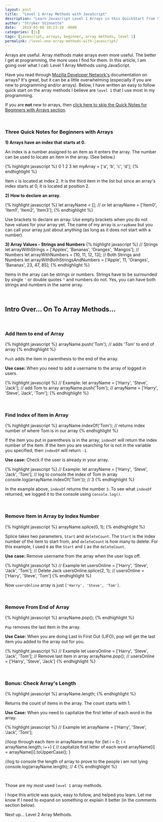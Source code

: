 ```yaml
---
layout: post
title:  "Level 1 Array Methods with JavaScript"
description: "Learn Javascript Level 1 Arrays in this QuickStart from Stryker Stinnette (a Web Applications Developer of over 10 years)."
author: "Stryker Stinnette"
date:   2019-03-08 10:23:18 -0600
categories: [js]
tags: [javascript, arrays, beginner, array methods, level 1]
permalink: /level-one-array-methods-with-javascript/
---
```


Arrays are useful. Array methods make arrays even more useful. The better I get at programming, the more uses I find for them. In this article, I am going over what I call: Level 1 Array Methods using JavaScript. 

Have you read through [Mozilla Developer Network's](https://developer.mozilla.org/) documentation on arrays? It's great, but it can be a little overwhelming (especially if you are new to programming and/or arrays). Below, I have written an easy to follow quick start on the array methods I believe are `level 1` that I use most in my programming. 

If you are **not** new to arrays, then [click here to skip the Quick Notes for Beginners with Arrays section](#arraySuperstar).

<br>

### Three Quick Notes for Beginners with Arrays

**1) Arrays have an index that starts at 0.** 

An index is a number assigned to an item as it enters the array. The number can be used to locate an item in the array. (See below.)

{% highlight javascript %}
		0    1    2    3
let myArray = ['a', 'b', 'c', 'd'];
{% endhighlight %}

Item `c` is located at index 2. It is the third item in the list but since an array's index starts at 0, it is located at position 2.

**2) How to declare an array.**

{% highlight javascript %}
let arrayName = [];
// or
let arrayName = ['Item0', 'Item1', 'Item2', 'Item3'];
{% endhighlight %}

Use brackets to declare an array. Use empty brackets when you do not have values for your array yet. The name of my array is `arrayName` but you can call your array just about anything (as long as it does not start with a number).

**3) Array Values - Strings and Numbers**
{% highlight javascript %}
// Strings
let arrayWithStrings = ['Apples', 'Bananas', 'Oranges', 'Mangos'];
// Numbers
let arrayWithNumbers = [10, 11, 12, 13];
// Both Strings and Numbers
let arrayWithBothStringsAndNumbers = ['Apple', 11, 'Oranges', 'Bananas', 23, 47, 85];
{% endhighlight %}

Items in the array can be strings or numbers. Strings have to be surrounded by single `'` or double quotes `"` and numbers do not. Yes, you can have both strings and numbers in the same array.

<br>

## <a name="arraySuperstar"></a>Intro Over... On To Array Methods...

<br>

### Add Item to end of Array

{% highlight javascript %}
arrayName.push('Tom'); // adds 'Tom' to end of array
{% endhighlight %}

`Push` adds the item in parenthesis to the end of the array.

**Use case:** When you need to add a username to the array of logged in users.

{% highlight javascript %}
// Example:
let arrayName = ['Harry', 'Steve', 'Jack'];
// add Tom to array
arrayName.push('Tom');
// arrayName = ['Harry', 'Steve', 'Jack', 'Tom'];
{% endhighlight %}

<br>

### Find Index of Item in Array

{% highlight javascript %}
arrayName.indexOf('Tom'); // returns index number of where Tom is in our array
{% endhighlight %}

If the item you put in parenthesis is in the array, `indexOf` will return the index number of the item. If the item you are searching for is not in the variable you specified, then `indexOf` will return `-1`.

**Use case:** Check if the user is already in your array. 

{% highlight javascript %}
// Example:
let arrayName = ['Harry', 'Steve', 'Jack', 'Tom'];
// log to console the index of Tom in array
console.log(arrayName.indexOf('Tom'));
// 3
{% endhighlight %}

In the example above, `indexOf` returns the number `3`. To see what `indexOf` returned, we logged it to the console using `console.log()`.

<br>

### Remove Item in Array by Index Number

{% highlight javascript %}
arrayName.splice(0, 1);
{% endhighlight %}

Splice takes two parameters, `Start` and `deleteCount`. The `Start` is the index number of the item to start from, and `deleteCount` is how many to delete. For this example, I used `0` as the `Start` and `1` as the `deleteCount`.

**Use case:** Remove username from the array when the user logs off.

{% highlight javascript %}
// Example
let usersOnline = ['Harry', 'Steve', 'Jack', 'Tom'];
// Delete Jack
usersOnline.splice(2, 1);
// usersOnline = ['Harry', 'Steve', 'Tom']
{% endhighlight %}

Now `usersOnline` array is just `['Harry', 'Steve', 'Tom']`.

<br>

### Remove From End of Array
{% highlight javascript %}
arrayName.pop();
{% endhighlight %}

`Pop` removes the last item in the array.

**Use Case:** When you are doing Last In First Out (LIFO), pop will get the last item you added to the array out for you.

{% highlight javascript %}
// Example
let usersOnline = ['Harry', 'Steve', 'Jack', 'Tom'];
// Remove last item in array
arrayName.pop();
// usersOnline = ['Harry', 'Steve', 'Jack']
{% endhighlight %}

<br>

### Bonus: Check Array's Length

{% highlight javascript %}
arrayName.length;
{% endhighlight %}

Returns the count of items in the array. The count starts with 1.

**Use Case:** When you need to capitalize the first letter of each word in the array.

{% highlight javascript %}
// Example
let arrayName = ['Harry', 'Steve', 'Jack', 'Tom'];

//loop through each item in arrayName array
for (let i = 0; i < arrayName.length; i++) {
  // capitalize first letter of each word
  arrayName[i] = arrayName[i].toUpperCase();
}

//log to console the length of array to prove to the people i am not lying
console.log(arrayName.length);
//  4
{% endhighlight %}

<br>

Those are my most used `level 1` array methods. 

I hope this article was quick, easy to follow, and helped you learn. Let me know if I need to expand on something or explain it better (in the comments section below).

Next up… Level 2 Array Methods.
